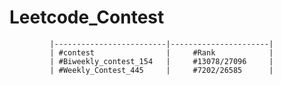 # Leetcode_Contest
             |-------------------------|----------------------|
             | #contest                |     #Rank            |
             | #Biweekly_contest_154   |     #13078/27096     |
             | #Weekly_Contest_445     |     #7202/26585      |
